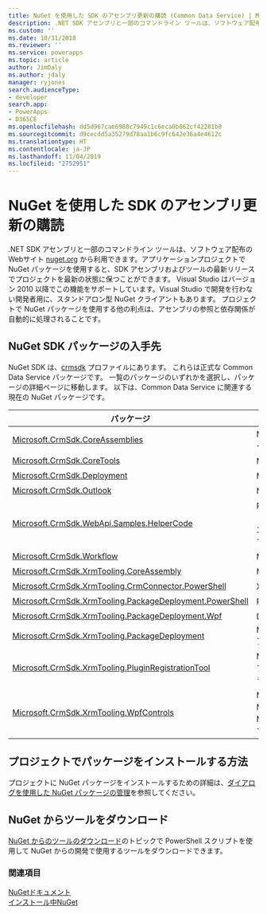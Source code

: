 ```yaml
---
title: NuGet を使用した SDK のアセンブリ更新の購読 (Common Data Service) | Microsoft Docs
description: .NET SDK アセンブリと一部のコマンドライン ツールは、ソフトウェア配布のWebサイト nuget.org から利用できます。アプリケーションプロジェクトで NuGet パッケージを使用すると、SDK アセンブリおよびツールの最新リリースでプロジェクトを最新の状態に保つことができます。
ms.custom: ''
ms.date: 10/31/2018
ms.reviewer: ''
ms.service: powerapps
ms.topic: article
author: JimDaly
ms.author: jdaly
manager: ryjones
search.audienceType:
- developer
search.app:
- PowerApps
- D365CE
ms.openlocfilehash: dd5d967cae6988c7949c1c6eca0b862cf42281b0
ms.sourcegitcommit: d9cecdd5a35279d78aa1b6c9fc642e36a4e4612c
ms.translationtype: HT
ms.contentlocale: ja-JP
ms.lasthandoff: 11/04/2019
ms.locfileid: "2752951"
---
```

# <a name="subscribe-to-sdk-assembly-updates-using-nuget"></a>NuGet を使用した SDK のアセンブリ更新の購読

.NET SDK アセンブリと一部のコマンドライン ツールは、ソフトウェア配布のWebサイト [nuget.org](https://www.nuget.org) から利用できます。アプリケーションプロジェクトで NuGet パッケージを使用すると、SDK アセンブリおよびツールの最新リリースでプロジェクトを最新の状態に保つことができます。 Visual Studio はバージョン 2010 以降でこの機能をサポートしています。Visual Studio で開発を行わない開発者用に、スタンドアロン型 NuGet クライアントもあります。 プロジェクトで NuGet パッケージを使用する他の利点は、アセンブリの参照と依存関係が自動的に処理されることです。  
  
<a name="BKMK_GetNuGetPackages"></a>

## <a name="where-to-find-the-nuget-sdk-packages"></a>NuGet SDK パッケージの入手先

NuGet SDK は、[crmsdk](https://www.nuget.org/profiles/crmsdk) プロファイルにあります。 これらは正式な Common Data Service パッケージです。 一覧のパッケージのいずれかを選択し、パッケージの詳細ページに移動します。 以下は、Common Data Service に関連する現在の NuGet パッケージです。  


|パッケージ|説明|
|---------|---------|
|[Microsoft.CrmSdk.CoreAssemblies](https://www.nuget.org/packages/Microsoft.CrmSdk.CoreAssemblies/)|Microsoft.Crm.Sdk.Proxy.dll および Microsoft.Xrm.Sdk.dll アセンブリとツールが含まれています。|
|[Microsoft.CrmSdk.CoreTools](https://www.nuget.org/packages/Microsoft.CrmSdk.CoreTools/)|Microsoft Dynamics 365 チーム作成の SDK ツールが含まれています。|
|[Microsoft.CrmSdk.Deployment](https://www.nuget.org/packages/Microsoft.CrmSdk.Deployment/)|Microsoft.Xrm.Sdk.Deployment.dll アセンブリが含まれています。|
|[Microsoft.CrmSdk.Outlook](https://www.nuget.org/packages/Microsoft.CrmSdk.Outlook/)|Microsoft.Crm.Outlook.dll アセンブリが含まれています。|
|[Microsoft.CrmSdk.WebApi.Samples.HelperCode](https://www.nuget.org/packages/Microsoft.CrmSdk.WebApi.Samples.HelperCode/)|PowerApps ドキュメント チームが作成した C# ヘルパーコード。 このコードは Web API で使用します。 これらのクラスは、設置型とオンライン展開、エラー処理、および接続文字列の設定の両方にWebサービス認証を提供します。 これらのクラスは、Web API のサンプルで使用されます|
|[Microsoft.CrmSdk.Workflow](https://www.nuget.org/packages/Microsoft.CrmSdk.Workflow/)|Microsoft.Xrm.Sdk.Workflow.dll アセンブリが含まれています|
|[Microsoft.CrmSdk.XrmTooling.CoreAssembly](https://www.nuget.org/packages/Microsoft.CrmSdk.XrmTooling.CoreAssembly/)|Microsoft.Xrm.Tooling.Connector アセンブリが含まれています。 |
|[Microsoft.CrmSdk.XrmTooling.CrmConnector.PowerShell](https://www.nuget.org/packages/Microsoft.CrmSdk.XrmTooling.CrmConnector.PowerShell/)|Xrm.Tooling.Connector Powershell のアセンブリが含まれています |
|[Microsoft.CrmSdk.XrmTooling.PackageDeployment.PowerShell](https://www.nuget.org/packages/Microsoft.CrmSdk.XrmTooling.PackageDeployment.PowerShell/)| Package Deployer Powershell のアセンブリが含まれています。        |
|[Microsoft.CrmSdk.XrmTooling.PackageDeployment.Wpf](https://www.nuget.org/packages/Microsoft.CrmSdk.XrmTooling.PackageDeployment.Wpf/)|Dynamics 365 Package Deployer が含まれています|
|[Microsoft.CrmSdk.XrmTooling.PackageDeployment](https://www.nuget.org/packages/Microsoft.CrmSdk.XrmTooling.PackageDeployment/)|Microsoft.Xrm.Tooling.PackageDeployment.CrmPackageExtentionBase.dll アセンブリが含まれています。|
|[Microsoft.CrmSdk.XrmTooling.PluginRegistrationTool](https://www.nuget.org/packages/Microsoft.CrmSdk.XrmTooling.PluginRegistrationTool/)|Microsoft Dynamics 365 用のプラグイン アセンブリ、ワークフロー アセンブリ、仮想エンティティ、サービスエンドポイントを管理するために必要なプラグイン登録ツールが含まれています。|
|[Microsoft.CrmSdk.XrmTooling.WpfControls](https://www.nuget.org/packages/Microsoft.CrmSdk.XrmTooling.WpfControls/)|Microsoft.Xrm.Tooling.CrmConnectControl.dll、Microsoft.Xrm.Tooling.Ui.St yles.dll、Microsoft.Xrm.Tooling.WebResourceUtility.dllアセンブリが含まれています。|

## <a name="how-to-install-a-package-in-your-project"></a>プロジェクトでパッケージをインストールする方法  
 プロジェクトに NuGet パッケージをインストールするための詳細は、[ダイアログを使用した NuGet パッケージの管理](https://docs.nuget.org/docs/start-here/managing-nuget-packages-using-the-dialog)を参照してください。  

## <a name="download-tools-from-nuget"></a>NuGet からツールをダウンロード

[NuGet からのツールのダウンロード](../download-tools-nuget.md)のトピックで PowerShell スクリプトを使用して NuGet からの開発で使用するツールをダウンロードできます。
  
### <a name="see-also"></a>関連項目  
 [NuGetドキュメント](/nuget/)   
 [インストール中NuGet](https://docs.nuget.org/docs/start-here/installing-nuget)